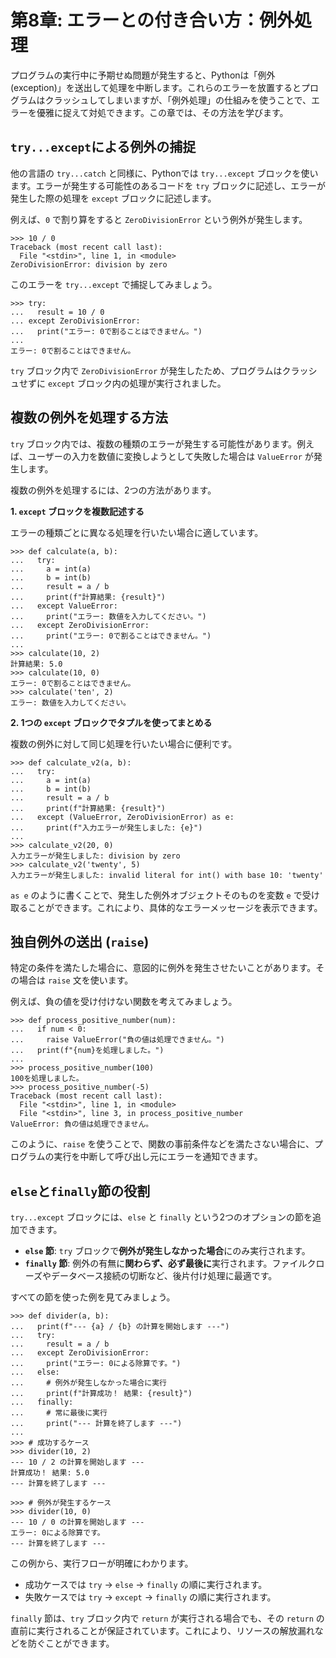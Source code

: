 # 第8章: エラーとの付き合い方：例外処理

プログラムの実行中に予期せぬ問題が発生すると、Pythonは「例外 (exception)」を送出して処理を中断します。これらのエラーを放置するとプログラムはクラッシュしてしまいますが、「例外処理」の仕組みを使うことで、エラーを優雅に捉えて対処できます。この章では、その方法を学びます。

## `try...except`による例外の捕捉

他の言語の `try...catch` と同様に、Pythonでは `try...except` ブロックを使います。エラーが発生する可能性のあるコードを `try` ブロックに記述し、エラーが発生した際の処理を `except` ブロックに記述します。

例えば、`0` で割り算をすると `ZeroDivisionError` という例外が発生します。

```python-repl
>>> 10 / 0
Traceback (most recent call last):
  File "<stdin>", line 1, in <module>
ZeroDivisionError: division by zero
```

このエラーを `try...except` で捕捉してみましょう。

```python-repl
>>> try:
...   result = 10 / 0
... except ZeroDivisionError:
...   print("エラー: 0で割ることはできません。")
...
エラー: 0で割ることはできません。
```

`try` ブロック内で `ZeroDivisionError` が発生したため、プログラムはクラッシュせずに `except` ブロック内の処理が実行されました。

## 複数の例外を処理する方法

`try` ブロック内では、複数の種類のエラーが発生する可能性があります。例えば、ユーザーの入力を数値に変換しようとして失敗した場合は `ValueError` が発生します。

複数の例外を処理するには、2つの方法があります。

**1. `except` ブロックを複数記述する**

エラーの種類ごとに異なる処理を行いたい場合に適しています。

```python-repl
>>> def calculate(a, b):
...   try:
...     a = int(a)
...     b = int(b)
...     result = a / b
...     print(f"計算結果: {result}")
...   except ValueError:
...     print("エラー: 数値を入力してください。")
...   except ZeroDivisionError:
...     print("エラー: 0で割ることはできません。")
...
>>> calculate(10, 2)
計算結果: 5.0
>>> calculate(10, 0)
エラー: 0で割ることはできません。
>>> calculate('ten', 2)
エラー: 数値を入力してください。
```

**2. 1つの `except` ブロックでタプルを使ってまとめる**

複数の例外に対して同じ処理を行いたい場合に便利です。

```python-repl
>>> def calculate_v2(a, b):
...   try:
...     a = int(a)
...     b = int(b)
...     result = a / b
...     print(f"計算結果: {result}")
...   except (ValueError, ZeroDivisionError) as e:
...     print(f"入力エラーが発生しました: {e}")
...
>>> calculate_v2(20, 0)
入力エラーが発生しました: division by zero
>>> calculate_v2('twenty', 5)
入力エラーが発生しました: invalid literal for int() with base 10: 'twenty'
```

`as e` のように書くことで、発生した例外オブジェクトそのものを変数 `e` で受け取ることができます。これにより、具体的なエラーメッセージを表示できます。

## 独自例外の送出 (`raise`)

特定の条件を満たした場合に、意図的に例外を発生させたいことがあります。その場合は `raise` 文を使います。

例えば、負の値を受け付けない関数を考えてみましょう。

```python-repl
>>> def process_positive_number(num):
...   if num < 0:
...     raise ValueError("負の値は処理できません。")
...   print(f"{num}を処理しました。")
...
>>> process_positive_number(100)
100を処理しました。
>>> process_positive_number(-5)
Traceback (most recent call last):
  File "<stdin>", line 1, in <module>
  File "<stdin>", line 3, in process_positive_number
ValueError: 負の値は処理できません。
```

このように、`raise` を使うことで、関数の事前条件などを満たさない場合に、プログラムの実行を中断して呼び出し元にエラーを通知できます。

## `else`と`finally`節の役割

`try...except` ブロックには、`else` と `finally` という2つのオプションの節を追加できます。

  * **`else` 節**: `try` ブロックで**例外が発生しなかった場合**にのみ実行されます。
  * **`finally` 節**: 例外の有無に**関わらず、必ず最後に**実行されます。ファイルクローズやデータベース接続の切断など、後片付け処理に最適です。

すべての節を使った例を見てみましょう。

```python-repl
>>> def divider(a, b):
...   print(f"--- {a} / {b} の計算を開始します ---")
...   try:
...     result = a / b
...   except ZeroDivisionError:
...     print("エラー: 0による除算です。")
...   else:
...     # 例外が発生しなかった場合に実行
...     print(f"計算成功！ 結果: {result}")
...   finally:
...     # 常に最後に実行
...     print("--- 計算を終了します ---")
...
>>> # 成功するケース
>>> divider(10, 2)
--- 10 / 2 の計算を開始します ---
計算成功！ 結果: 5.0
--- 計算を終了します ---

>>> # 例外が発生するケース
>>> divider(10, 0)
--- 10 / 0 の計算を開始します ---
エラー: 0による除算です。
--- 計算を終了します ---
```

この例から、実行フローが明確にわかります。

  * 成功ケースでは `try` -\> `else` -\> `finally` の順に実行されます。
  * 失敗ケースでは `try` -\> `except` -\> `finally` の順に実行されます。

`finally` 節は、`try` ブロック内で `return` が実行される場合でも、その `return` の直前に実行されることが保証されています。これにより、リソースの解放漏れなどを防ぐことができます。